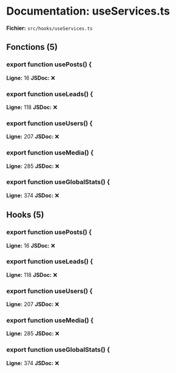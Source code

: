 # Documentation: useServices.ts

**Fichier:** `src/hooks/useServices.ts`

## Fonctions (5)

### export function usePosts() {
**Ligne:** 16
**JSDoc:** ❌

### export function useLeads() {
**Ligne:** 118
**JSDoc:** ❌

### export function useUsers() {
**Ligne:** 207
**JSDoc:** ❌

### export function useMedia() {
**Ligne:** 285
**JSDoc:** ❌

### export function useGlobalStats() {
**Ligne:** 374
**JSDoc:** ❌

## Hooks (5)

### export function usePosts() {
**Ligne:** 16
**JSDoc:** ❌

### export function useLeads() {
**Ligne:** 118
**JSDoc:** ❌

### export function useUsers() {
**Ligne:** 207
**JSDoc:** ❌

### export function useMedia() {
**Ligne:** 285
**JSDoc:** ❌

### export function useGlobalStats() {
**Ligne:** 374
**JSDoc:** ❌

